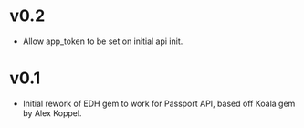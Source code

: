 v0.2
====

* Allow app_token to be set on initial api init.

v0.1
====

* Initial rework of EDH gem to work for Passport API, based off Koala gem by Alex Koppel.